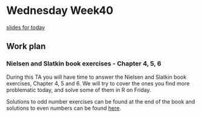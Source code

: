 # Wednesday Week40
[slides for today](https://github.com/cpantea/Evolutionary_Thinking_2023/blob/main/week40/Wednesday/Week40_Wed.pdf)
## Work plan

### Nielsen and Slatkin book exercises - Chapter 4, 5, 6

During this TA you will have time to answer the Nielsen and Slatkin book exercises, Chapter 4, 5 and 6. We will try to cover the ones you find more problematic today, and solve some of them in R on Friday.

Solutions to odd number exercises can be found at the end of the book and solutions to even numbers can be found [here](http://people.bu.edu/msoren/BI515_2014/EvenNumberedSolutions.pdf).
